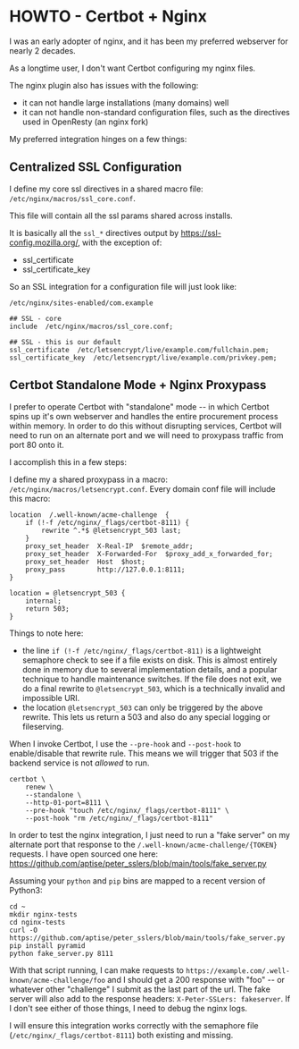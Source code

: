 # HOWTO - Certbot + Nginx

I was an early adopter of nginx, and it has been my preferred webserver for nearly 2 decades.

As a longtime user, I don't want Certbot configuring my nginx files.

The nginx plugin also has issues with the following:

* it can not handle large installations (many domains) well
* it can not handle non-standard configuration files, such as the directives used in OpenResty (an nginx fork)

My preferred integration hinges on a few things:

## Centralized SSL Configuration

I define my core ssl directives in a shared macro file: `/etc/nginx/macros/ssl_core.conf`.

This file will contain all the ssl params shared across installs.

It is basically all the `ssl_*` directives output by https://ssl-config.mozilla.org/, with the exception of:

* ssl_certificate
* ssl_certificate_key

So an SSL integration for a configuration file will just look like:

    /etc/nginx/sites-enabled/com.example

    ## SSL - core
    include  /etc/nginx/macros/ssl_core.conf;

    ## SSL - this is our default
    ssl_certificate  /etc/letsencrypt/live/example.com/fullchain.pem;
    ssl_certificate_key  /etc/letsencrypt/live/example.com/privkey.pem;

## Certbot Standalone Mode + Nginx Proxypass

I prefer to operate Certbot with "standalone" mode -- in which Certbot spins up it's own webserver and handles the entire procurement process within memory.  In order to do this without disrupting services, Certbot will need to run on an alternate port and we will need to proxypass traffic from port 80 onto it.

I accomplish this in a few steps:

I define my a shared proxypass in a macro: `/etc/nginx/macros/letsencrypt.conf`.  Every domain conf file will include this macro:

    location  /.well-known/acme-challenge  {
        if (!-f /etc/nginx/_flags/certbot-8111) {
            rewrite ^.*$ @letsencrypt_503 last;
        }
        proxy_set_header  X-Real-IP  $remote_addr;
        proxy_set_header  X-Forwarded-For  $proxy_add_x_forwarded_for;
        proxy_set_header  Host  $host;
        proxy_pass        http://127.0.0.1:8111;
    }

    location = @letsencrypt_503 {
        internal;
        return 503;
    }

Things to note here:

* the line `if (!-f /etc/nginx/_flags/certbot-811)` is a lightweight semaphore check to see if a file exists on disk. This is almost entirely done in memory due to several implementation details, and a popular technique to handle maintenance switches.  If the file does not exit, we do a final rewrite to `@letsencrypt_503`, which is a technically invalid and impossible URI.
* the location `@letsencrypt_503` can only be triggered by the above rewrite. This lets us return a 503 and also do any special logging or fileserving.

When I invoke Certbot, I use the `--pre-hook` and `--post-hook` to enable/disable that rewrite rule.  This means we will trigger that 503 if the backend service is not *allowed* to run.  

    certbot \
        renew \
        --standalone \
        --http-01-port=8111 \
        --pre-hook "touch /etc/nginx/_flags/certbot-8111" \
        --post-hook "rm /etc/nginx/_flags/certbot-8111"

In order to test the nginx integration, I just need to run a "fake server" on my alternate port that response to the `/.well-known/acme-challenge/{TOKEN}` requests.  I have open sourced one here: https://github.com/aptise/peter_sslers/blob/main/tools/fake_server.py

Assuming your `python` and `pip` bins are mapped to a recent version of Python3:

    cd ~
    mkdir nginx-tests
    cd nginx-tests
    curl -O https://github.com/aptise/peter_sslers/blob/main/tools/fake_server.py
    pip install pyramid
    python fake_server.py 8111

With that script running, I can make requests to `https://example.com/.well-known/acme-challenge/foo` and I should get a 200 response with "foo" -- or whatever other "challenge" I submit as the last part of the url.  The fake server will also add to the response headers: `X-Peter-SSLers: fakeserver`.  If I don't see either of those things, I need to debug the nginx logs.  

I will ensure this integration works correctly with the semaphore file (`/etc/nginx/_flags/certbot-8111`) both existing and missing.
